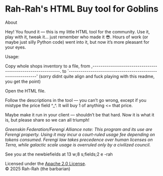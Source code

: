 # Rah-Rah's HTML Buy tool for Goblins

About

Hey! You found it — this is my little HTML tool for the community.
Use it, play with it, tweak it… just remember who made it 😎. Hours of work (or maybe just silly Python code) went into it, but now it’s more pleasant for your eyes.

Usage:

Copy whole shops inventory to a file, from ,-------------------------------------------------------------. to `-------------------------------------------------------------' (sorry didnt quite align and fuck playing with this readme, you get the point)





Open the HTML file.


Follow the descriptions in the tool — you can’t go wrong, except if you mistype the price field ^_^. It will buy 1 of anything <= that price.

Maybe make it run in your client — shouldn’t be that hard. Now it is what it is, but please share so we can all triumph!


*Greenskin Federation/Ferengi Alliance note: This program and its use are Ferengi property. Using it may incur a court-ruled usage fee depending on tokens consumed. Ferengi law takes precedence over human licenses on Terra, while galactic scale usage is overruled only by a civilized council.*

See you at the newbiefields at 13 w;8 s;fields;2 e
-rah

Licensed under the [Apache 2.0 License](LICENSE).  
© 2025 Rah-Rah (the barbarian)

